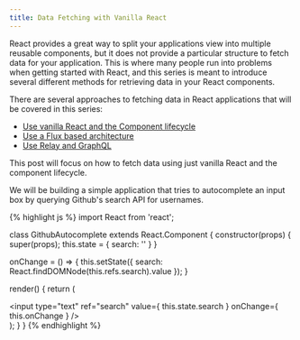 ```yaml
---
title: Data Fetching with Vanilla React
---
```


React provides a great way to split your applications
view into multiple reusable components, but it does not
provide a particular structure to fetch data for your
application. This is where many people run into problems
when getting started with React, and this series is meant
to introduce several different methods for retrieving data
in your React components.

There are several approaches to fetching data in React applications that will
be covered in this series:

* [Use vanilla React and the Component lifecycle][this-post]
* [Use a Flux based architecture][flux-post]
* [Use Relay and GraphQL][relay-post]

This post will focus on how to fetch data using just vanilla React and the
component lifecycle.

We will be building a simple application that tries to autocomplete an input
box by querying Github's search API for usernames.

{% highlight js %}
import React from 'react';

class GithubAutocomplete extends React.Component {
  constructor(props) {
    super(props);
    this.state = {
      search: ''
    }
  }

  onChange = () => {
    this.setState({
      search: React.findDOMNode(this.refs.search).value
    });
  }

  render() {
    return (
      <div>
        <input
          type="text"
          ref="search"
          value={ this.state.search }
          onChange={ this.onChange } />
      </div>
    );
  }
}
{% endhighlight %}

[this-post]: #
[flux-post]: /flux-post
[relay-post]: /relay-post
[codepen]: http://codepen.io/fortruce/pen/JdVOvB